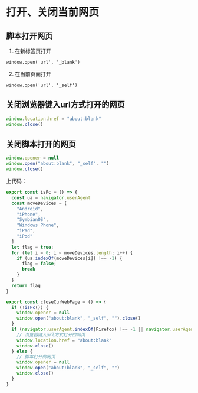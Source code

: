 # 打开、关闭当前网页

## 脚本打开网页
1. 在新标签页打开

`window.open('url', '_blank')`

2. 在当前页面打开

`window.open('url', '_self')`
## 关闭浏览器键入url方式打开的网页
```javascript
window.location.href = "about:blank"
window.close()
```
## 关闭脚本打开的网页
```javascript
window.opener = null
window.open("about:blank", "_self", "")
window.close()
```
上代码：
```javascript
export const isPc = () => {
  const ua = navigator.userAgent
  const moveDevices = [
    "Android",
    "iPhone",
    "SymbianOS",
    "Windows Phone",
    "iPad",
    "iPod"
  ]
  let flag = true;
  for (let i = 0; i < moveDevices.length; i++) {
    if (ua.indexOf(moveDevices[i]) !== -1) {
      flag = false;
      break
    }
  }
  return flag
}

export const closeCurWebPage = () => {
  if (!isPc()) {
    window.opener = null
    window.open("about:blank", "_self", "").close()
  }
  if (navigator.userAgent.indexOf(Firefox) !== -1 || navigator.userAgent.indexOf("Chrome") !== -1) {
    // 浏览器键入url方式打开的网页
    window.location.href = "about:blank"
    window.close()
  } else {
    // 脚本打开的网页
    window.opener = null
    window.open("about:blank", "_self", "")
    window.close()
  }
}
```